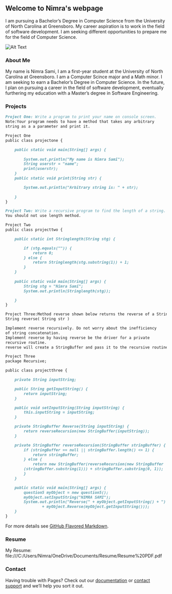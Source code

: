 ## Welcome to Nimra's webpage
I am pursuing a Bachelor’s Degree in Computer Science from the University of North Carolina at Greensboro. My career aspiration is to work in the field of software development. I am seeking different opportunities to prepare me for the field of Computer Science. 

![Alt Text](IMG_2637[39])

### About Me

My name is Nimra Sami, I am a first-year student at the University of North Carolina at Greensboro. I am a Computer Scince major and a Math minor. I am seeking to earn a Bachelor’s Degree in Computer Science. In the future, I plan on pursuing a career in the field of software development, eventually furthering my education with a Master’s degree in Software Engineering. 

### Projects
```markdown
Project One: Write a program to print your name on console screen. 
Note:Your program needs to have a method that takes any arbitrary 
string as a a parameter and print it.

Project One
public class projectone {

    public static void main(String[] args) {
 
        System.out.println("My name is Nimra Sami");
        String userstr = "name";
        print(userstr);
    }
    public static void print(String str) {

        System.out.println("Arbitrary string is: " + str);
        
    }
}
```

```markdown
Project Two: Write a recursive program to find the length of a string. 
You should not use length method. 

Project Two 
public class projecttwo {

    public static int Stringlength(String stg) {

        if (stg.equals("")) {
            return 0;
        } else {
            return Stringlength(stg.substring(1)) + 1;
        }
    }
    
    public static void main(String[] args) {
        String stg = "Nimra Sami";
        System.out.println(Stringlength(stg));

    }
}
```

```markdown
Project Three:Method reverse shown below returns the reverse of a String. 
String reverse( String str )

Implement reverse recursively. Do not worry about the inefficiency 
of string concatenation.
Implement reverse by having reverse be the driver for a private 
recursive routine. 
reverse will create a StringBuffer and pass it to the recursive routine.

Project Three
package Recursive;

public class projectthree {

    private String inputString;

    public String getInputString() {
        return inputString;
    }

    public void setInputString(String inputString) {
        this.inputString = inputString;
    }

    private StringBuffer Reverse(String inputString) {
        return reverseRecursion(new StringBuffer(inputString));
    }

    private StringBuffer reverseRecursion(StringBuffer stringBuffer) {
        if (stringBuffer == null || stringBuffer.length() <= 1) {
            return stringBuffer;
        } else {
            return new StringBuffer(reverseRecursion(new StringBuffer
        (stringBuffer.substring(1))) + stringBuffer.substring(0, 1));
        }
    }

    public static void main(String[] args) {
        question5 myObject = new question5();
        myObject.setInputString("NIMRA SAMI");
        System.out.println("Reverse(" + myObject.getInputString() + ") = "
                + myObject.Reverse(myObject.getInputString()));
    }
}

```



For more details see [GitHub Flavored Markdown](https://guides.github.com/features/mastering-markdown/).

### Resume 
My Resume:
file:///C:/Users/Nimra/OneDrive/Documents/Resume/Resume%20PDF.pdf

### Contact


Having trouble with Pages? Check out our [documentation](https://help.github.com/categories/github-pages-basics/) or [contact support](https://github.com/contact) and we’ll help you sort it out.
